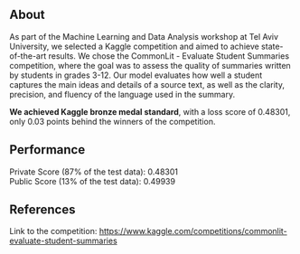 ## **About**
As part of the Machine Learning and Data Analysis workshop at Tel Aviv University, we selected a Kaggle competition and aimed to achieve state-of-the-art results. We chose the CommonLit - Evaluate Student Summaries competition, where the goal was to assess the quality of summaries written by students in grades 3-12. Our model evaluates how well a student captures the main ideas and details of a source text, as well as the clarity, precision, and fluency of the language used in the summary.  

**We achieved Kaggle bronze medal standard**, with a loss score of 0.48301, only 0.03 points behind the winners of the competition.

## **Performance**
Private Score (87% of the test data): 0.48301  
Public Score (13% of the test data): 0.49939

## **References**
Link to the competition: https://www.kaggle.com/competitions/commonlit-evaluate-student-summaries
